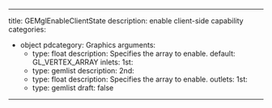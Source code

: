 
---
title: GEMglEnableClientState
description: enable client-side capability
categories:
  - object
pdcategory: Graphics
arguments:
    - type: float
      description: Specifies the array to enable.
      default: GL_VERTEX_ARRAY
inlets:
  1st:
    - type: gemlist
      description:
  2nd:
    - type: float
      description: Specifies the array to enable.
outlets:
  1st:
    - type: gemlist
draft: false
---


